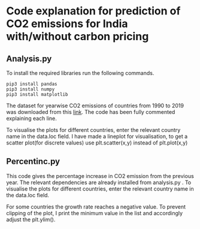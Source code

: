 # Code explanation for prediction of CO2 emissions for India with/without carbon pricing

## Analysis.py
To install the required libraries run the following commands.
```
pip3 install pandas
pip3 install numpy
pip3 install matplotlib
```

The dataset for yearwise CO2 emissions of countries from 1990 to 2019 was downloaded from this [link](https://data.worldbank.org/indicator/EN.ATM.CO2E.PC).
The code has been fully commented explaining each line. 

To visualise the plots for different countries, enter the relevant country name in the data.loc field.
I have made a lineplot for visualisation, to get a scatter plot(for discrete values) use plt.scatter(x,y) instead of plt.plot(x,y)

## Percentinc.py
This code gives the percentage increase in CO2 emission from the previous year. The relevant dependencies are already installed from analysis.py . 
To visualise the plots for different countries, enter the relevant country name in the data.loc field.

For some countries the growth rate reaches a negative value. To prevent clipping of the plot, I print the minimum value in the list and accordingly adjust the plt.ylim().
